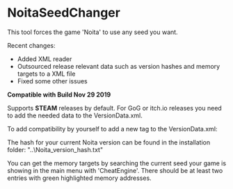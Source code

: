 # NoitaSeedChanger
This tool forces the game 'Noita' to use any seed you want.

Recent changes:

* Added XML reader
* Outsourced release relevant data such as version hashes and memory targets to a XML file
* Fixed some other issues

**Compatible with Build Nov 29 2019**

Supports **STEAM** releases by default. For GoG or itch.io releases you need to add the needed data to the VersionData.xml.

To add compatibility by yourself to add a new <Data> tag to the VersionData.xml:

The hash for your current Noita version can be found in the installation folder: "..\Noita\_version_hash.txt"

You can get the memory targets by searching the current seed your game is showing in the main menu with 'CheatEngine'. There should be at least two entries with green highlighted memory addresses.
